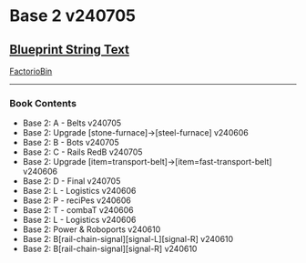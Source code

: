 # Base 2 v240705

## [Blueprint String Text](https://factoriobin.com/static/cdn/forever/post/s/y/e/sYEHu9Eq/0/v0/blueprint-d2fb815ffb8de520.txt)

[FactorioBin](https://factoriobin.com/post/sYEHu9Eq)

-----

### Book Contents

* Base 2: A - Belts v240705
* Base 2: Upgrade [stone-furnace]->[steel-furnace] v240606
* Base 2: B - Bots v240705
* Base 2: C - Rails RedB v240705
* Base 2: Upgrade [item=transport-belt]->[item=fast-transport-belt] v240606
* Base 2: D - Final v240705
* Base 2: L - Logistics v240606
* Base 2: P - reciPes v240606
* Base 2: T - combaT v240606
* Base 2: L - Logistics v240606
* Base 2: Power & Roboports v240610
* Base 2: B[rail-chain-signal][signal-L][signal-R] v240610
* Base 2: B[rail-chain-signal][signal-R] v240610
